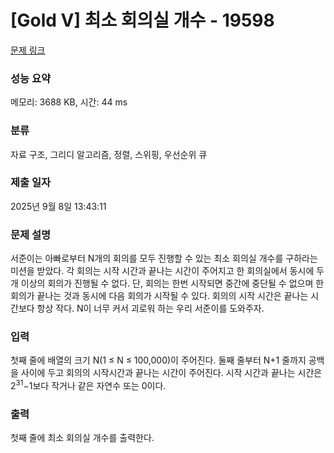 # [Gold V] 최소 회의실 개수 - 19598 

[문제 링크](https://www.acmicpc.net/problem/19598) 

### 성능 요약

메모리: 3688 KB, 시간: 44 ms

### 분류

자료 구조, 그리디 알고리즘, 정렬, 스위핑, 우선순위 큐

### 제출 일자

2025년 9월 8일 13:43:11

### 문제 설명

<p>서준이는 아빠로부터 N개의 회의를 모두 진행할 수 있는 최소 회의실 개수를 구하라는 미션을 받았다. 각 회의는 시작 시간과 끝나는 시간이 주어지고 한 회의실에서 동시에 두 개 이상의 회의가 진행될 수 없다. 단, 회의는 한번 시작되면 중간에 중단될 수 없으며 한 회의가 끝나는 것과 동시에 다음 회의가 시작될 수 있다. 회의의 시작 시간은 끝나는 시간보다 항상 작다. N이 너무 커서 괴로워 하는 우리 서준이를 도와주자.</p>

### 입력 

 <p>첫째 줄에 배열의 크기 N(1 ≤ N ≤ 100,000)이 주어진다. 둘째 줄부터 N+1 줄까지 공백을 사이에 두고 회의의 시작시간과 끝나는 시간이 주어진다. 시작 시간과 끝나는 시간은 2<sup>31</sup>−1보다 작거나 같은 자연수 또는 0이다.</p>

### 출력 

 <p>첫째 줄에 최소 회의실 개수를 출력한다.</p>

